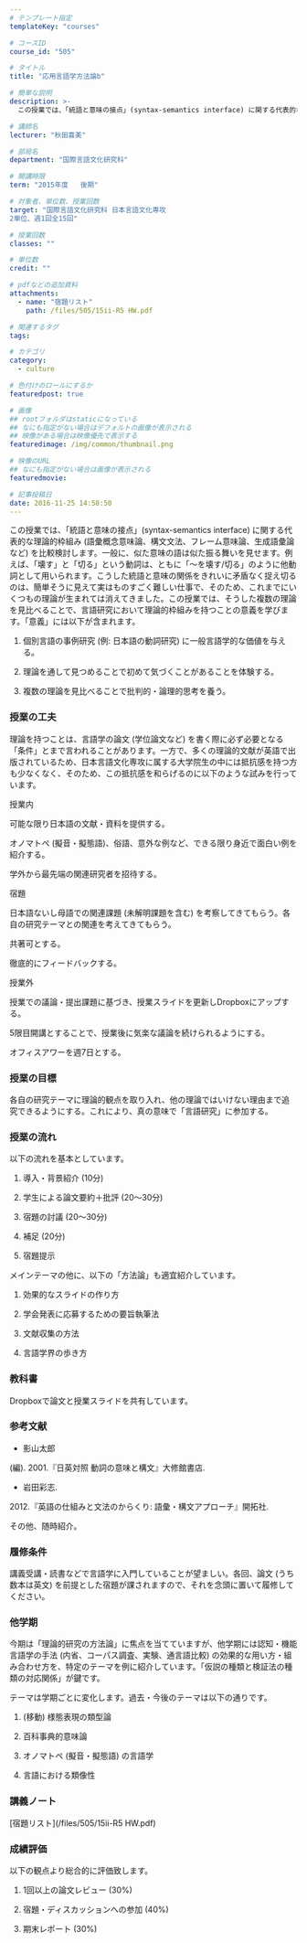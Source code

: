 ```yaml
---
# テンプレート指定
templateKey: "courses"

# コースID
course_id: "505"

# タイトル
title: "応用言語学方法論b"

# 簡単な説明
description: >-
  この授業では、「統語と意味の接点」(syntax-semantics interface) に関する代表的な理論的枠組み (語彙概念意味論、構文文法、フレーム意味論、生成語彙論など) を比較検討します...

# 講師名
lecturer: "秋田喜美"

# 部局名
department: "国際言語文化研究科"

# 開講時限
term: "2015年度	後期"

# 対象者、単位数、授業回数
target: "国際言語文化研究科 日本言語文化専攻
2単位、週1回全15回"

# 授業回数
classes: ""

# 単位数
credit: ""

# pdfなどの追加資料
attachments: 
  - name: "宿題リスト" 
    path: /files/505/15ii-R5 HW.pdf

# 関連するタグ
tags:

# カテゴリ
category:
  - culture

# 色付けのロールにするか
featuredpost: true

# 画像
## rootフォルダはstaticになっている
## なにも指定がない場合はデフォルトの画像が表示される
## 映像がある場合は映像優先で表示する
featuredimage: /img/common/thumbnail.png

# 映像のURL
## なにも指定がない場合は画像が表示される
featuredmovie: 

# 記事投稿日
date: 2016-11-25 14:58:50
---
```


この授業では、「統語と意味の接点」(syntax-semantics interface) に関する代表的な理論的枠組み (語彙概念意味論、構文文法、フレーム意味論、生成語彙論など) を比較検討します。一般に、似た意味の語は似た振る舞いを見せます。例えば、「壊す」と「切る」という動詞は、ともに「～を壊す/切る」のように他動詞として用いられます。こうした統語と意味の関係をきれいに矛盾なく捉え切るのは、簡単そうに見えて実はものすごく難しい仕事で、そのため、これまでにいくつもの理論が生まれては消えてきました。この授業では、そうした複数の理論を見比べることで、言語研究において理論的枠組みを持つことの意義を学びます。「意義」には以下が含まれます。

1. 個別言語の事例研究 (例: 日本語の動詞研究) に一般言語学的な価値を与える。

2. 理論を通して見つめることで初めて気づくことがあることを体験する。

3. 複数の理論を見比べることで批判的・論理的思考を養う。

### 授業の工夫

理論を持つことは、言語学の論文 (学位論文など) を書く際に必ず必要となる「条件」とまで言われることがあります。一方で、多くの理論的文献が英語で出版されているため、日本言語文化専攻に属する大学院生の中には抵抗感を持つ方も少なくなく、そのため、この抵抗感を和らげるのに以下のような試みを行っています。

授業内

可能な限り日本語の文献・資料を提供する。

オノマトペ (擬音・擬態語)、俗語、意外な例など、できる限り身近で面白い例を紹介する。

学外から最先端の関連研究者を招待する。

宿題

日本語ないし母語での関連課題 (未解明課題を含む) を考察してきてもらう。各自の研究テーマとの関連を考えてきてもらう。

共著可とする。

徹底的にフィードバックする。

授業外

授業での議論・提出課題に基づき、授業スライドを更新しDropboxにアップする。

5限目開講とすることで、授業後に気楽な議論を続けられるようにする。

オフィスアワーを週7日とする。

### 授業の目標

各自の研究テーマに理論的観点を取り入れ、他の理論ではいけない理由まで追究できるようにする。これにより、真の意味で「言語研究」に参加する。

### 授業の流れ

以下の流れを基本としています。

1. 導入・背景紹介 (10分)

2. 学生による論文要約＋批評 (20～30分)

3. 宿題の討議 (20～30分)

4. 補足 (20分)

5. 宿題提示

メインテーマの他に、以下の「方法論」も適宜紹介しています。

1. 効果的なスライドの作り方

2. 学会発表に応募するための要旨執筆法

3. 文献収集の方法

4. 言語学界の歩き方

### 教科書

Dropboxで論文と授業スライドを共有しています。

### 参考文献

* 影山太郎

(編). 2001.『日英対照 動詞の意味と構文』大修館書店.

* 岩田彩志.

2012.『英語の仕組みと文法のからくり: 語彙・構文アプローチ』開拓社.

その他、随時紹介。

### 履修条件

講義受講・読書などで言語学に入門していることが望ましい。各回、論文 (うち数本は英文) を前提とした宿題が課されますので、それを念頭に置いて履修してください。

### 他学期

今期は「理論的研究の方法論」に焦点を当てていますが、他学期には認知・機能言語学の手法 (内省、コーパス調査、実験、通言語比較) の効果的な用い方・組み合わせ方を、特定のテーマを例に紹介しています。「仮説の種類と検証法の種類の対応関係」が鍵です。

テーマは学期ごとに変化します。過去・今後のテーマは以下の通りです。

1. (移動) 様態表現の類型論

2. 百科事典的意味論

3. オノマトペ (擬音・擬態語) の言語学

4. 言語における類像性

### 講義ノート

[宿題リスト](/files/505/15ii-R5 HW.pdf) 

### 成績評価

以下の観点より総合的に評価致します。

1. 1回以上の論文レビュー (30%)

2. 宿題・ディスカッションへの参加 (40%)

3. 期末レポート (30%)

